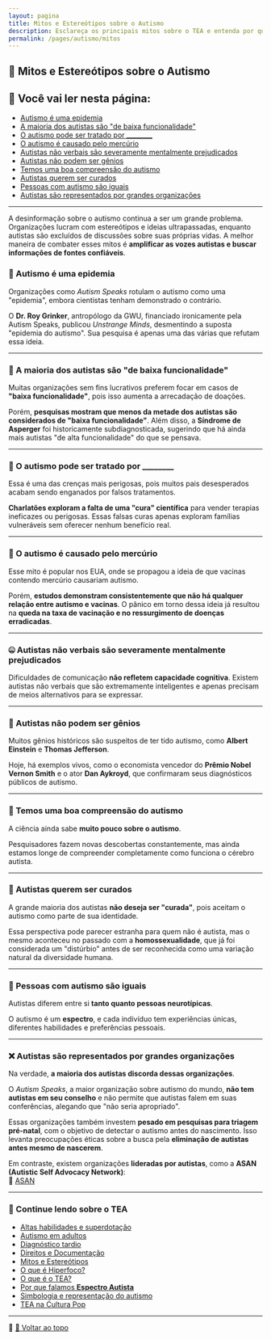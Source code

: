 ```yaml
---
layout: pagina
title: Mitos e Estereótipos sobre o Autismo
description: Esclareça os principais mitos sobre o TEA e entenda por que eles são prejudiciais.
permalink: /pages/autismo/mitos
---
```


## 💬 Mitos e Estereótipos sobre o Autismo

## 📌 Você vai ler nesta página:

- [Autismo é uma epidemia](#autismo-é-uma-epidemia)  
- [A maioria dos autistas são "de baixa funcionalidade"](#a-maioria-dos-autistas-são-de-baixa-funcionalidade)  
- [O autismo pode ser tratado por ________](#o-autismo-pode-ser-tratado-por-________)  
- [O autismo é causado pelo mercúrio](#o-autismo-é-causado-pelo-mercúrio)  
- [Autistas não verbais são severamente mentalmente prejudicados](#autistas-não-verbais-são-severamente-mentalmente-prejudicados)  
- [Autistas não podem ser gênios](#autistas-não-podem-ser-gênios)  
- [Temos uma boa compreensão do autismo](#temos-uma-boa-compreensão-do-autismo)  
- [Autistas querem ser curados](#autistas-querem-ser-curados)  
- [Pessoas com autismo são iguais](#pessoas-com-autismo-são-iguais)  
- [Autistas são representados por grandes organizações](#autistas-são-representados-por-grandes-organizações)

---

A desinformação sobre o autismo continua a ser um grande problema. Organizações lucram com estereótipos e ideias ultrapassadas, enquanto autistas são excluídos de discussões sobre suas próprias vidas. A melhor maneira de combater esses mitos é **amplificar as vozes autistas e buscar informações de fontes confiáveis**.


### 🦠 Autismo é uma epidemia

Organizações como *Autism Speaks* rotulam o autismo como uma "epidemia", embora cientistas tenham demonstrado o contrário.

O **Dr. Roy Grinker**, antropólogo da GWU, financiado ironicamente pela Autism Speaks, publicou *Unstrange Minds*, desmentindo a suposta "epidemia do autismo". Sua pesquisa é apenas uma das várias que refutam essa ideia.

---

### 🔻 A maioria dos autistas são "de baixa funcionalidade"

Muitas organizações sem fins lucrativos preferem focar em casos de **"baixa funcionalidade"**, pois isso aumenta a arrecadação de doações.

Porém, **pesquisas mostram que menos da metade dos autistas são considerados de "baixa funcionalidade"**. Além disso, a **Síndrome de Asperger** foi historicamente subdiagnosticada, sugerindo que há ainda mais autistas "de alta funcionalidade" do que se pensava.

---

### 🧪 O autismo pode ser tratado por ________

Essa é uma das crenças mais perigosas, pois muitos pais desesperados acabam sendo enganados por falsos tratamentos.

**Charlatões exploram a falta de uma "cura" científica** para vender terapias ineficazes ou perigosas. Essas falsas curas apenas exploram famílias vulneráveis sem oferecer nenhum benefício real.

---

### 💉 O autismo é causado pelo mercúrio

Esse mito é popular nos EUA, onde se propagou a ideia de que vacinas contendo mercúrio causariam autismo.

Porém, **estudos demonstram consistentemente que não há qualquer relação entre autismo e vacinas**. O pânico em torno dessa ideia já resultou na **queda na taxa de vacinação e no ressurgimento de doenças erradicadas**.

---

### 🤐 Autistas não verbais são severamente mentalmente prejudicados

Dificuldades de comunicação **não refletem capacidade cognitiva**. Existem autistas não verbais que são extremamente inteligentes e apenas precisam de meios alternativos para se expressar.

---

### 🧠 Autistas não podem ser gênios

Muitos gênios históricos são suspeitos de ter tido autismo, como **Albert Einstein** e **Thomas Jefferson**.

Hoje, há exemplos vivos, como o economista vencedor do **Prêmio Nobel Vernon Smith** e o ator **Dan Aykroyd**, que confirmaram seus diagnósticos públicos de autismo.

---

### 🔬 Temos uma boa compreensão do autismo

A ciência ainda sabe **muito pouco sobre o autismo**.

Pesquisadores fazem novas descobertas constantemente, mas ainda estamos longe de compreender completamente como funciona o cérebro autista.

---

### 💊 Autistas querem ser curados

A grande maioria dos autistas **não deseja ser "curada"**, pois aceitam o autismo como parte de sua identidade.

Essa perspectiva pode parecer estranha para quem não é autista, mas o mesmo aconteceu no passado com a **homossexualidade**, que já foi considerada um "distúrbio" antes de ser reconhecida como uma variação natural da diversidade humana.

---

### 🧩 Pessoas com autismo são iguais

Autistas diferem entre si **tanto quanto pessoas neurotípicas**.

O autismo é um **espectro**, e cada indivíduo tem experiências únicas, diferentes habilidades e preferências pessoais.

---

### ❌ Autistas são representados por grandes organizações

Na verdade, **a maioria dos autistas discorda dessas organizações**.

O *Autism Speaks*, a maior organização sobre autismo do mundo, **não tem autistas em seu conselho** e não permite que autistas falem em suas conferências, alegando que "não seria apropriado".

Essas organizações também investem **pesado em pesquisas para triagem pré-natal**, com o objetivo de detectar o autismo antes do nascimento. Isso levanta preocupações éticas sobre a busca pela **eliminação de autistas antes mesmo de nascerem**.

Em contraste, existem organizações **lideradas por autistas**, como a **ASAN (Autistic Self Advocacy Network)**:  
🔗 [ASAN](https://autisticadvocacy.org/)


---

### 🔎 Continue lendo sobre o TEA

- [Altas habilidades e superdotação](/pages/autismo/habilidades.html)  
- [Autismo em adultos](/pages/autismo/tea_adultos.html)  
- [Diagnóstico tardio](/pages/autismo/diag_tardio.html)  
- [Direitos e Documentação](/pages/autismo/direitos.html)  
- [Mitos e Estereótipos](/pages/autismo/mitos.html)  
- [O que é Hiperfoco?](/pages/autismo/index_hiperfoco.html)  
- [O que é o TEA?](/pages/autismo/tea.html)  
- [Por que falamos **Espectro Autista**](/pages/autismo/espectro.html)  
- [Simbologia e representação do autismo](/pages/autismo/simbolos.html)  
- [TEA na Cultura Pop](/pages/autismo/representacao.html)

---

📌 [🔼 Voltar ao topo](#💬-mitos-e-estereótipos-sobre-o-autismo)
